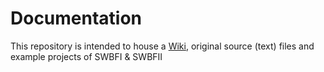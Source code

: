 # Documentation
This repository is intended to house a [Wiki](https://github.com/Gametoast/Documentation/wiki), original source (text) files and example projects of SWBFI &amp; SWBFII 

